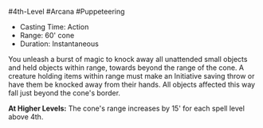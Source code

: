#4th-Level #Arcana #Puppeteering
 
- Casting Time: Action
- Range: 60' cone
- Duration: Instantaneous  

You unleash a burst of magic to knock away all unattended small objects and held objects within range, towards beyond the range of the cone. A creature holding items within range must make an Initiative saving throw or have them be knocked away from their hands. All objects affected this way fall just beyond the cone's border.
 
**At Higher Levels:** The cone's range increases by 15' for each spell level above 4th.